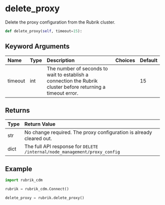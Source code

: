 # delete\_proxy

Delete the proxy configuration from the Rubrik cluster.

```python
def delete_proxy(self, timeout=15):
```

## Keyword Arguments

| Name | Type | Description | Choices | Default |
| :--- | :--- | :--- | :--- | :--- |
| timeout | int | The number of seconds to wait to establish a connection the Rubrik cluster before returning a timeout error. |  | 15 |

## Returns

| Type | Return Value |
| :--- | :--- |
| str | No change required. The proxy configuration is already cleared out. |
| dict | The full API response for `DELETE /internal/node_management/proxy_config` |

## Example

```python
import rubrik_cdm

rubrik = rubrik_cdm.Connect()

delete_proxy = rubrik.delete_proxy()
```

